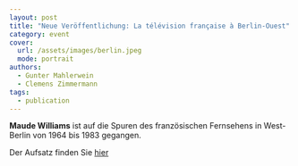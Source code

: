 ```yaml
---
layout: post
title: "Neue Veröffentlichung: La télévision française à Berlin-Ouest"
category: event
cover:
  url: /assets/images/berlin.jpeg
  mode: portrait
authors:
  - Gunter Mahlerwein
  - Clemens Zimmermann
tags:
  - publication
---
```


**Maude Williams** ist auf die Spuren des französischen Fernsehens in West-Berlin von 1964 bis 1983 gegangen.

<!-- more -->

Der Aufsatz finden Sie [hier](https://www.cairn.info/revue-vingt-et-vingt-et-un-revue-d-histoire-2021-4-page-125.htm?modal=share-tap&tap=0ibgwucuzfb44)
